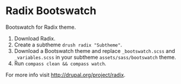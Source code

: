 Radix Bootswatch
================

Bootswatch for Radix theme.

1. Download Radix.
2. Create a subtheme `drush radix "Subtheme"`.
3. Download a Bootswatch theme and replace `_bootswatch.scss` and `_variables.scss` in your subtheme `assets/sass/bootswatch` theme.
4. Run `compass clean && compass watch`.

For more info visit http://drupal.org/project/radix.

